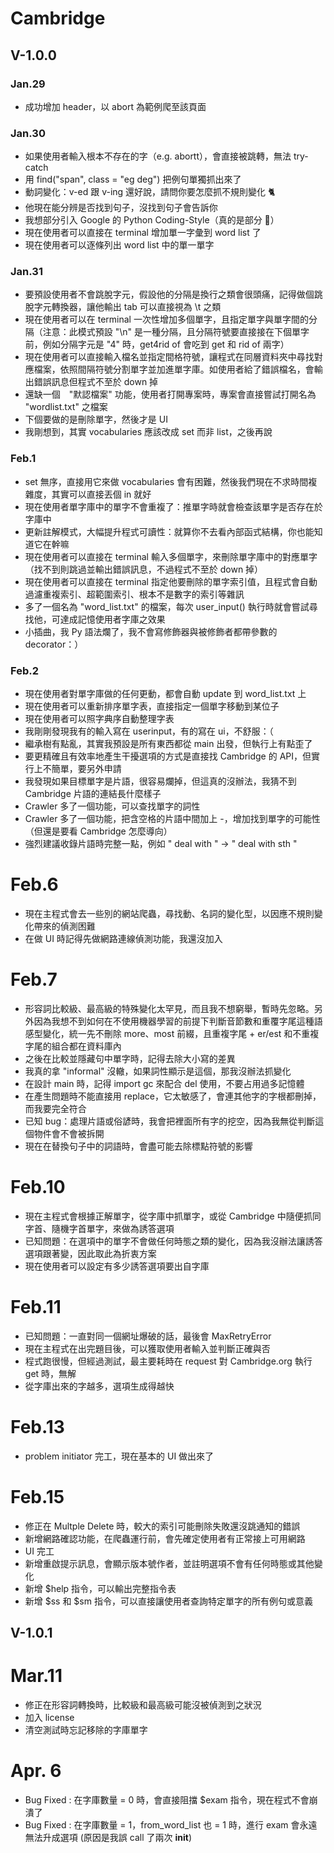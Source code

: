 # Cambridge

## V-1.0.0

### Jan.29
- 成功增加 header，以 abort 為範例爬至該頁面

### Jan.30
- 如果使用者輸入根本不存在的字（e.g. abortt），會直接被跳轉，無法 try-catch
- 用 find("span", class = "eg deg") 把例句單獨抓出來了
- 動詞變化：v-ed 跟 v-ing 還好說，請問你要怎麼抓不規則變化 🐈
- 他現在能分辨是否找到句子，沒找到句子會告訴你
- 我想部分引入 Google 的 Python Coding-Style（真的是部分 🐊）
- 現在使用者可以直接在 terminal 增加單一字彙到 word list 了
- 現在使用者可以逐條列出 word list 中的單一單字

### Jan.31
- 要預設使用者不會跳脫字元，假設他的分隔是換行之類會很頭痛，記得做個跳脫字元轉換器，讓他輸出 tab 可以直接視為 \t 之類
- 現在使用者可以在 terminal 一次性增加多個單字，且指定單字與單字間的分隔（注意：此模式預設 "\n" 是一種分隔，且分隔符號要直接接在下個單字前，例如分隔字元是 "4" 時，get4rid of 會吃到 get 和 rid of 兩字）
- 現在使用者可以直接輸入檔名並指定間格符號，讓程式在同層資料夾中尋找對應檔案，依照間隔符號分割單字並加進單字庫。如使用者給了錯誤檔名，會輸出錯誤訊息但程式不至於 down 掉
- 還缺一個　"默認檔案" 功能，使用者打開專案時，專案會直接嘗試打開名為 "wordlist.txt" 之檔案
- 下個要做的是刪除單字，然後才是 UI
- 我剛想到，其實 vocabularies 應該改成 set 而非 list，之後再說

### Feb.1
- set 無序，直接用它來做 vocabularies 會有困難，然後我們現在不求時間複雜度，其實可以直接丟個 in 就好
- 現在使用者單字庫中的單字不會重複了：推單字時就會檢查該單字是否存在於字庫中
- 更新註解模式，大幅提升程式可讀性：就算你不去看內部函式結構，你也能知道它在幹嘛
- 現在使用者可以直接在 terminal 輸入多個單字，來刪除單字庫中的對應單字（找不到則跳過並輸出錯誤訊息，不過程式不至於 down 掉）
- 現在使用者可以直接在 terminal 指定他要刪除的單字索引值，且程式會自動過濾重複索引、超範圍索引、根本不是數字的索引等雜訊
- 多了一個名為 "word_list.txt" 的檔案，每次 user_input() 執行時就會嘗試尋找他，可達成記憶使用者字庫之效果
- 小插曲，我 Py 語法爛了，我不會寫修飾器與被修飾者都帶參數的 decorator：）

### Feb.2
- 現在使用者對單字庫做的任何更動，都會自動 update 到 word_list.txt 上
- 現在使用者可以重新排序單字表，直接指定一個單字移動到某位子
- 現在使用者可以照字典序自動整理字表
- 我剛剛發現我有的輸入寫在 userinput，有的寫在 ui，不舒服：（
- 繼承樹有點亂，其實我預設是所有東西都從 main 出發，但執行上有點歪了
- 要更精確且有效率地產生干擾選項的方式是直接找 Cambridge 的 API，但實行上不簡單，要另外申請
- 我發現如果目標單字是片語，很容易爛掉，但這真的沒辦法，我猜不到 Cambridge 片語的連結長什麼樣子
- Crawler 多了一個功能，可以查找單字的詞性
- Crawler 多了一個功能，把含空格的片語中間加上 -，增加找到單字的可能性（但還是要看 Cambridge 怎麼導向）
- 強烈建議收錄片語時完整一點，例如 " deal with " -> " deal with sth "

# Feb.6
- 現在主程式會去一些別的網站爬蟲，尋找動、名詞的變化型，以因應不規則變化帶來的偵測困難
- 在做 UI 時記得先做網路連線偵測功能，我還沒加入

# Feb.7
- 形容詞比較級、最高級的特殊變化太罕見，而且我不想窮舉，暫時先忽略。另外因為我想不到如何在不使用機器學習的前提下判斷音節數和重覆字尾這種語感型變化，統一先不刪除 more、most 前綴，且重複字尾 + er/est 和不重複字尾的組合都在資料庫內
- 之後在比較並隱藏句中單字時，記得去除大小寫的差異
- 我真的拿 "informal" 沒轍，如果詞性顯示是這個，那我沒辦法抓變化
- 在設計 main 時，記得 import gc 來配合 del 使用，不要占用過多記憶體
- 在產生問題時不能直接用 replace，它太敏感了，會連其他字的字根都刪掉，而我要完全符合
- 已知 bug：處理片語或俗諺時，我會把裡面所有字的挖空，因為我無從判斷這個物件會不會被拆開
- 現在在替換句子中的詞語時，會盡可能去除標點符號的影響

# Feb.10
- 現在主程式會根據正解單字，從字庫中抓單字，或從 Cambridge 中隨便抓同字首、隨機字首單字，來做為誘答選項
- 已知問題：在選項中的單字不會做任何時態之類的變化，因為我沒辦法讓誘答選項跟著變，因此取此為折衷方案
- 現在使用者可以設定有多少誘答選項要出自字庫

# Feb.11
- 已知問題：一直對同一個網址爆破的話，最後會 MaxRetryError
- 現在主程式在出完題目後，可以獲取使用者輸入並判斷正確與否
- 程式跑很慢，但經過測試，最主要耗時在 request 對 Cambridge.org 執行 get 時，無解
- 從字庫出來的字越多，選項生成得越快

# Feb.13
- problem initiator 完工，現在基本的 UI 做出來了

# Feb.15
- 修正在 Multple Delete 時，較大的索引可能刪除失敗還沒跳通知的錯誤
- 新增網路確認功能，在爬蟲運行前，會先確定使用者有正常接上可用網路
- UI 完工
- 新增重啟提示訊息，會顯示版本號作者，並註明選項不會有任何時態或其他變化
- 新增 $help 指令，可以輸出完整指令表
- 新增 $ss 和 $sm 指令，可以直接讓使用者查詢特定單字的所有例句或意義

## V-1.0.1

# Mar.11
- 修正在形容詞轉換時，比較級和最高級可能沒被偵測到之狀況
- 加入 license
- 清空測試時忘記移除的字庫單字

# Apr. 6
- Bug Fixed : 在字庫數量 = 0 時，會直接阻擋 $exam 指令，現在程式不會崩潰了
- Bug Fixed : 在字庫數量 = 1，from_word_list 也 = 1 時，進行 exam 會永遠無法升成選項 (原因是我誤 call 了兩次 __init__)
